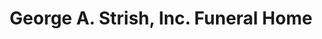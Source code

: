 ---
title: "George A. Strish, Inc. Funeral Home"
url: /ashley/george-a-strish-inc-funeral-home/
shop: Bestattungen
---
